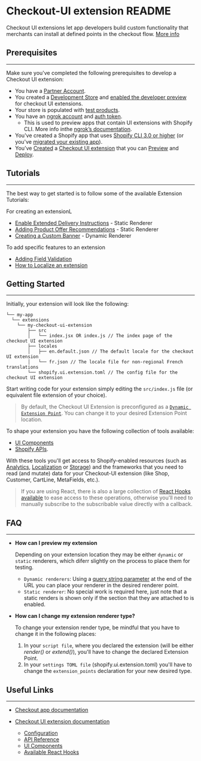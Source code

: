 # Checkout-UI extension README

Checkout UI extensions let app developers build custom functionality that merchants can install at defined points in the checkout flow. [More info](https://shopify.dev/api/checkout-extensions/checkout)


## Prerequisites
---
Make sure you've completed the following prerequisites to develop a Checkout UI extension:

* You have a [Partner Account](https://www.shopify.com/partners).
* You created a [Development Store](https://shopify.dev/apps/tools/development-stores) and [enabled the developer preview](https://shopify.dev/api/release-notes/developer-previews#previewing-new-features) for checkout UI extensions.
* Your store is populated with [test products](https://shopify.dev/apps/getting-started/create#step-4-add-and-publish-products-to-your-development-store-for-testing).
* You have an [ngrok account](https://ngrok.com/) and [auth token](https://dashboard.ngrok.com/auth/your-authtoken).
    * This is used to preview apps that contain UI extensions with Shopify CLI. More info inthe [ngrok’s documentation](https://ngrok.com/docs#config).
* You've created a Shopify app that uses [Shopify CLI 3.0 or higher](https://shopify.dev/apps/getting-started/create) (or you've [migrated your existing app](https://shopify.dev/apps/tools/cli/migrate)).
* You’ve [Created](https://shopify.dev/apps/checkout/custom-banners/getting-started#step-1-generate-a-new-extension) a [Checkout UI extension](https://shopify.dev/api/checkout-extensions/checkout) that you can [Preview](https://shopify.dev/apps/checkout/custom-banners/getting-started#step-2-preview-your-extension) and [Deploy](https://shopify.dev/apps/checkout/custom-banners/getting-started#step-3-deploy-the-extension).

## Tutorials
---
The best way to get started is to follow some of the available Extension Tutorials:


For creating an extensionL
* [Enable Extended Delivery Instructions](https://shopify.dev/apps/checkout/delivery-instructions) - Static Renderer
* [Adding Product Offer Recommendations](https://shopify.dev/apps/checkout/product-offers) - Static Renderer
* [Creating a Custom Banner](https://shopify.dev/apps/checkout/custom-banners) - Dynamic Renderer

To add specific features to an extension
* [Adding Field Validation](https://shopify.dev/apps/checkout/validation)
* [How to Localize an extension](https://shopify.dev/apps/checkout/localize-ui-extensions)


## Getting Started
---
Initially, your extension will look like the following:

```
└── my-app
  └── extensions
    └── my-checkout-ui-extension
        ├── src
        │   └── index.jsx OR index.js // The index page of the checkout UI extension
        ├── locales
        │   ├── en.default.json // The default locale for the checkout UI extension
        │   └── fr.json // The locale file for non-regional French translations
        └── shopify.ui.extension.toml // The config file for the checkout UI extension

```

Start writing code for your extension simply editing the `src/index.js` file (or equivalent file extension of your choice).

> By default, the Checkout UI Extension is preconfigured as a [`Dynamic Extension Point`](https://shopify.dev/api/checkout-extensions/checkout#extension-points).
> You can change it to your desired Extension Point location.


To shape your extension you have the following collection of tools available:
* [UI Components](https://shopify.dev/api/checkout-extensions/checkout/components)
* [Shopify APIs](https://shopify.dev/api/checkout-extensions/checkout/extension-points/api).

With these tools you'll get access to Shopify-enabled resources (such as [Analytics](https://shopify.dev/api/checkout-extensions/checkout/extension-points/api#analytics), [Localization](https://shopify.dev/api/checkout-extensions/checkout/extension-points/api#localization) or [Storage](https://shopify.dev/api/checkout-extensions/checkout/extension-points/api#storage)) and the frameworks that you need to read (and mutate) data for your Checkout-UI extension (like Shop, Customer, CartLine, MetaFields, etc.).

> If you are using React, there is also a large collection of [React Hooks available](https://shopify.dev/api/checkout-extensions/checkout/extension-points/api#react-hooks) to ease access to these operations, otherwise you'll need to manually subscribe to the subscribable value directly with a callback.

## FAQ
---
* **How can I preview my extension**

    Depending on your extension location they may be either `dynamic` or `static` renderers, which diferr slightly on the process to place them for testing.
    - `Dynamic renderers`: Using a [query string parameter](https://shopify.dev/apps/checkout/test-ui-extensions#dynamic-extension-points) at the end of the URL you can place your renderer in the desired renderer point.
    - `Static renderer`: No special work is required here, just note that a static renders is shown only if the section that they are attached to is enabled.

* **How can I change my extension renderer type?**

    To change your extension render type, be mindful that you have to change it in the following places:
    1. In your `script file`, where you declared the extension (will be either _render()_ or _extend()_), you'll have to change the declared Extension Point.
    2. In your `settings TOML file` (shopify.ui.extension.toml) you'll have to change the `extension_points` declaration for your new desired type.

## Useful Links
---

- [Checkout app documentation](https://shopify.dev/apps/checkout)

- [Checkout UI extension documentation](https://shopify.dev/api/checkout-extensions)
  - [Configuration](https://shopify.dev/api/checkout-extensions/checkout/configuration)
  - [API Reference](https://shopify.dev/api/checkout-extensions/checkout/extension-points/api)
  - [UI Components](https://shopify.dev/api/checkout-extensions/checkout/components)
  - [Available React Hooks](https://shopify.dev/api/checkout-extensions/checkout/extension-points/api#react-hooks)
